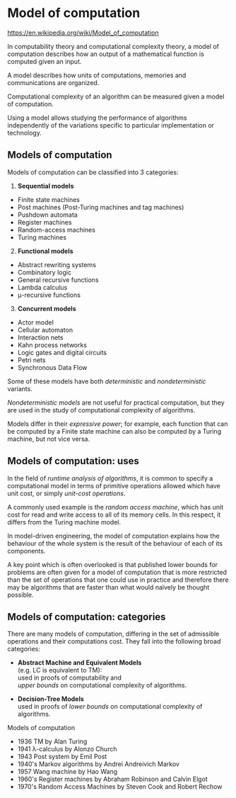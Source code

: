 # Model of computation

https://en.wikipedia.org/wiki/Model_of_computation

In computability theory and 
computational complexity theory, 
a model of computation 
describes how an output 
of a mathematical function 
is computed given an input.

A model describes how units of computations, 
memories and communications are organized.

Computational complexity of an algorithm 
can be measured given a model of computation.

Using a model allows studying 
the performance of algorithms 
independently of the variations specific 
to particular implementation or technology.


## Models of computation

Models of computation can be classified into 3 categories:

1. **Sequential models**
  - Finite state machines
  - Post machines (Post-Turing machines and tag machines)
  - Pushdown automata
  - Register machines
  - Random-access machines
  - Turing machines

2. **Functional models**
  - Abstract rewriting systems
  - Combinatory logic
  - General recursive functions
  - Lambda calculus
  - μ-recursive functions

3. **Concurrent models**
  - Actor model
  - Cellular automaton
  - Interaction nets
  - Kahn process networks
  - Logic gates and digital circuits
  - Petri nets
  - Synchronous Data Flow


Some of these models have both *deterministic* and *nondeterministic* variants.

*Nondeterministic models* are not useful for practical computation, but they are used in the study of computational complexity of algorithms.

Models differ in their *expressive power*; for example, each function that can be computed by a Finite state machine can also be computed by a Turing machine, but not vice versa.


## Models of computation: uses

In the field of *runtime analysis of algorithms*, it is common to specify a computational model in terms of primitive operations allowed which have unit cost, or simply *unit-cost operations*.

A commonly used example is the *random access machine*, which has unit cost for read and write access to all of its memory cells. In this respect, it differs from the Turing machine model.

In model-driven engineering, the model of computation explains how the behaviour of the whole system is the result of the behaviour of each of its components.

A key point which is often overlooked is that published lower bounds for problems are often given for a model of computation that is more restricted than the set of operations that one could use in practice and therefore there may be algorithms that are faster than what would naïvely be thought possible.

## Models of computation: categories 

There are many models of computation, differing in the set of admissible operations and their computations cost. They fall into the following broad categories:

* __Abstract Machine and Equivalent Models__    
  (e.g. LC is equivalent to TM):    
  used in proofs of computability and    
  *upper bounds* 
  on computational complexity of algorithms.

* __Decision-Tree Models__    
  used in proofs of 
  *lower bounds* 
  on computational complexity of algorithms.


Models of computation
- 1936 TM by Alan Turing
- 1941 λ-calculus by Alonzo Church
- 1943 Post system by Emil Post
- 1940's Markov algorithms by Andrei Andreivich Markov
- 1957 Wang machine by Hao Wang
- 1960's Register machines by Abraham Robinson and Calvin Elgot
- 1970's Random Access Machines by Steven Cook and Robert Rechow
